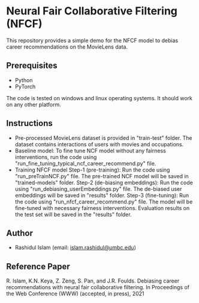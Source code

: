 # Neural Fair Collaborative Filtering (NFCF)

This repository provides a simple demo for the NFCF model to debias career recommendations on the MovieLens data. 

## Prerequisites

* Python
* PyTorch

The code is tested on windows and linux operating systems. It should work on any other platform.

## Instructions

* Pre-processed MovieLens dataset is provided in "train-test" folder. The dataset contains interactions of users with movies and occupations.
* Baseline model: To fine tune NCF model without any fairness interventions, run the code using "run_fine_tuning_typical_ncf_career_recommend.py" file. 
* Training NFCF model 
Step-1 (pre-training): Run the code using "run_preTrainNCF.py" file. The pre-trained NCF model will be saved in "trained-models" folder.
Step-2 (de-biasing embeddings): Run the code using "run_debiasing_userEmbeddings.py" file. The de-biased user embeddings will be saved in "results" folder.
Step-3 (fine-tuning): Run the code using "run_nfcf_career_recommend.py" file. The model will be fine-tuned with necessary fairness interventions. Evaluation results on the test set will be saved in the "results" folder.


## Author

* Rashidul Islam (email: islam.rashidul@umbc.edu)

## Reference Paper

R. Islam, K.N. Keya, Z. Zeng, S. Pan, and J.R. Foulds. Debiasing career recommendations with neural fair collaborative filtering. In Proceedings of the Web Conference (WWW) (accepted, in press), 2021
